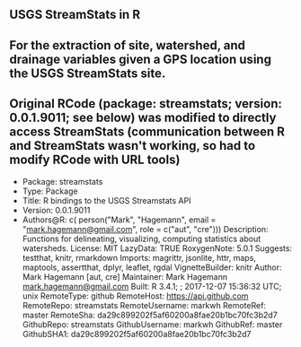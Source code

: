 ## USGS StreamStats in R

## For the extraction of site, watershed, and drainage variables given a GPS location using the USGS StreamStats site. 

## Original RCode (package: streamstats; version: 0.0.1.9011; see below) was modified to directly access StreamStats (communication between R and StreamStats wasn't working, so had to modify RCode with URL tools)

+ Package: streamstats
+ Type: Package
+ Title: R bindings to the USGS Streamstats API
+ Version: 0.0.1.9011
+ Authors@R: c(
    person("Mark", "Hagemann", email = "mark.hagemann@gmail.com",
           role = c("aut", "cre")))
Description: Functions for delineating, visualizing, computing statistics about
    watersheds.
License: MIT
LazyData: TRUE
RoxygenNote: 5.0.1
Suggests: testthat, knitr, rmarkdown
Imports: magrittr, jsonlite, httr, maps, maptools, assertthat, dplyr,
        leaflet, rgdal
VignetteBuilder: knitr
Author: Mark Hagemann [aut, cre]
Maintainer: Mark Hagemann <mark.hagemann@gmail.com>
Built: R 3.4.1; ; 2017-12-07 15:36:32 UTC; unix
RemoteType: github
RemoteHost: https://api.github.com
RemoteRepo: streamstats
RemoteUsername: markwh
RemoteRef: master
RemoteSha: da29c899202f5af60200a8fae20b1bc70fc3b2d7
GithubRepo: streamstats
GithubUsername: markwh
GithubRef: master
GithubSHA1: da29c899202f5af60200a8fae20b1bc70fc3b2d7

